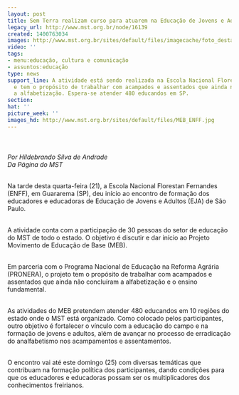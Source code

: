 ```yaml
---
layout: post
title: Sem Terra realizam curso para atuarem na Educação de Jovens e Adultos
legacy_url: http://www.mst.org.br/node/16139
created: 1400763034
images: http://www.mst.org.br/sites/default/files/imagecache/foto_destaque/MEB_ENFF.jpg
video: ''
tags:
- menu:educação, cultura e comunicação
- assuntos:educação
type: news
support_line: A atividade está sendo realizada na Escola Nacional Florestan Fernandes,
  e tem o propósito de trabalhar com acampados e assentados que ainda não concluíram
  a alfabetização. Espera-se atender 480 educandos em SP.
section: 
hat: ''
picture_week: ''
images_hd: http://www.mst.org.br/sites/default/files/MEB_ENFF.jpg
---
```

<p><em><img style="margin: 10px;" src="http://www.mst.org.br/sites/default/files/MEB_ENFF_0.jpg" alt=""><br><br>Por Hildebrando Silva de Andrade<br>Da Página do MST</em></p><p><br>Na tarde desta quarta-feira (21), a Escola Nacional Florestan Fernandes (ENFF), em Guararema (SP), deu início ao encontro de formação dos educadores e educadoras de Educação de Jovens e Adultos (EJA) de São Paulo.&nbsp;</p><p><br>A atividade conta com a participação de 30 pessoas do setor de educação do MST de todo o estado. O objetivo é discutir e dar início ao Projeto Movimento de Educação de Base (MEB).</p><p><br>Em parceria com o Programa Nacional de Educação na Reforma Agrária (PRONERA), o projeto tem o propósito de trabalhar com acampados e assentados que ainda não concluíram a alfabetização e o ensino fundamental.&nbsp;</p><p><br>As atividades do MEB pretendem atender 480 educandos em 10 regiões do estado onde o MST está organizado. Como colocado pelos participantes, outro objetivo é fortalecer o vínculo com a educação do campo e na formação de jovens e adultos, além de avançar no processo de erradicação do analfabetismo nos acampamentos e assentamentos.</p><p><br>O encontro vai até este domingo (25) com diversas temáticas que contribuam na formação política dos participantes, dando condições para que os educadores e educadoras possam ser os multiplicadores dos conhecimentos freirianos.</p><div>&nbsp;</div>

